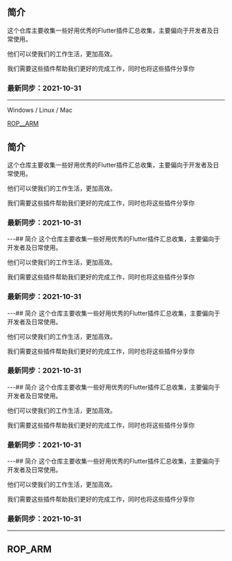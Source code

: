 
## 简介
这个仓库主要收集一些好用优秀的Flutter插件汇总收集，主要偏向于开发者及日常使用。

他们可以使我们的工作生活，更加高效。

我们需要这些插件帮助我们更好的完成工作，同时也将这些插件分享你

### 最新同步：2021-10-31 
---

Windows / Linux / Mac

[ROP__ARM](#ROP_ARM)
## 简介
这个仓库主要收集一些好用优秀的Flutter插件汇总收集，主要偏向于开发者及日常使用。

他们可以使我们的工作生活，更加高效。

我们需要这些插件帮助我们更好的完成工作，同时也将这些插件分享你

### 最新同步：2021-10-31 
---## 简介
这个仓库主要收集一些好用优秀的Flutter插件汇总收集，主要偏向于开发者及日常使用。

他们可以使我们的工作生活，更加高效。

我们需要这些插件帮助我们更好的完成工作，同时也将这些插件分享你

### 最新同步：2021-10-31 
---## 简介
这个仓库主要收集一些好用优秀的Flutter插件汇总收集，主要偏向于开发者及日常使用。

他们可以使我们的工作生活，更加高效。

我们需要这些插件帮助我们更好的完成工作，同时也将这些插件分享你

### 最新同步：2021-10-31 
---## 简介
这个仓库主要收集一些好用优秀的Flutter插件汇总收集，主要偏向于开发者及日常使用。

他们可以使我们的工作生活，更加高效。

我们需要这些插件帮助我们更好的完成工作，同时也将这些插件分享你

### 最新同步：2021-10-31 
---## 简介
这个仓库主要收集一些好用优秀的Flutter插件汇总收集，主要偏向于开发者及日常使用。

他们可以使我们的工作生活，更加高效。

我们需要这些插件帮助我们更好的完成工作，同时也将这些插件分享你

### 最新同步：2021-10-31 
---
## ROP_ARM
